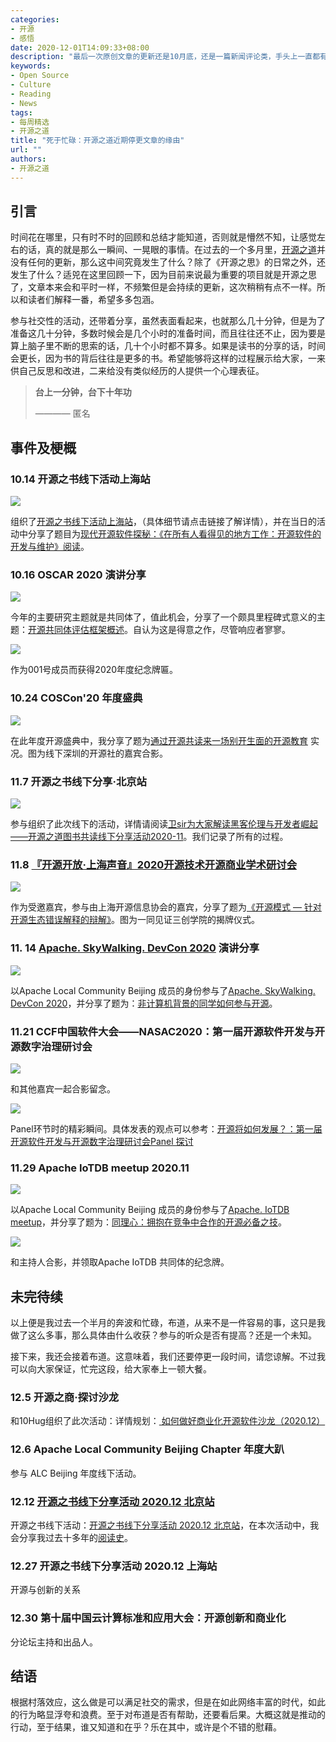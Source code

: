 ```yaml
---
categories:
- 开源
- 感悟
date: 2020-12-01T14:09:33+08:00
description: "最后一次原创文章的更新还是10月底，还是一篇新闻评论类，手头上一直都有一篇没有完成的长文正在创作中，一个多月了还是停留在1000字左右，脑子里时不时的会想一下，然而就是没有落到实处。为什么？适兕就把最近的周末给大家捋一捋，有图有真相。"
keywords:
- Open Source
- Culture
- Reading
- News
tags:
- 每周精选
- 开源之道
title: "死于忙碌：开源之道近期停更文章的缘由"
url: ""
authors:
- 开源之道
---
```


## 引言

时间花在哪里，只有时不时的回顾和总结才能知道，否则就是懵然不知，让感觉左右的话，真的就是那么一瞬间、一晃眼的事情。在过去的一个多月里，[开源之道](.)并没有任何的更新，那么这中间究竟发生了什么？除了《开源之思》的日常之外，还发生了什么？适兕在这里回顾一下，因为目前来说最为重要的项目就是开源之思了，文章本来会和平时一样，不频繁但是会持续的更新，这次稍稍有点不一样。所以和读者们解释一番，希望多多包涵。

参与社交性的活动，还带着分享，虽然表面看起来，也就那么几十分钟，但是为了准备这几十分钟，多数时候会是几个小时的准备时间，而且往往还不止，因为要是算上脑子里不断的思索的话，几十个小时都不算多。如果是读书的分享的话，时间会更长，因为书的背后往往是更多的书。希望能够将这样的过程展示给大家，一来供自己反思和改进，二来给没有类似经历的人提供一个心理表征。

> **台上一分钟，台下十年功**
>
>   ———— 匿名

## 事件及梗概

### 10.14 开源之书线下活动上海站

![](../images/status-of-kuosi/kuosi_shanghai_book_of_os_20201014.jpg)

组织了[开源之书线下活动上海站](https://shimo.im/docs/QOP5rf648K0JUgPb/)，（具体细节请点击链接了解详情），并在当日的活动中分享了题目为[现代开源软件探秘：《在所有人看得见的地方工作：开源软件的开发与维护》阅读](https://1drv.ms/p/s!Arg2k_5HJFrbgYYqyF0N0TcVdMHL_w?e=HFaByO)。

### 10.16 OSCAR 2020 演讲分享

![](../images/status-of-kuosi/kuosi_oscar_20201016.jpg)

今年的主要研究主题就是共同体了，值此机会，分享了一个颇具里程碑式意义的主题：[开源共同体评估框架概述](https://1drv.ms/p/s!Arg2k_5HJFrbgZoh4PSPMYaXEV0L3Q?e=UapWKN)。自认为这是得意之作，尽管响应者寥寥。

![](../images/status-of-kuosi/kuosi_oscar_memory_20201016.jpg)

作为001号成员而获得2020年度纪念牌匾。

### 10.24 COSCon'20 年度盛典

![](../images/status-of-kuosi/kuosi_shenzhen_20201024.jpg)

在此年度开源盛典中，我分享了题为[通过开源共读来一场别开生面的开源教育](https://1drv.ms/p/s!Arg2k_5HJFrbgZ0iJF6k0xIH8HjPmw?e=yDfHWz) 实况。图为线下深圳的开源社的嘉宾合影。

### 11.7 开源之书线下分享·北京站

![](../images/status-of-kuosi/kuosi_beijing_book_of_os_20201107.jpg)

参与组织了此次线下的活动，详情请阅读[卫sir为大家解读黑客伦理与开发者崛起——开源之道图书共读线下分享活动2020-11](https://shimo.im/docs/WG6pG6GvX9J6gwXk/)。我们记录了所有的过程。

### 11.8 [『开源开放·上海声音』2020开源技术开源商业学术研讨会](https://mp.weixin.qq.com/s/9wNB8xKKB8h4RX3ye-kCpw)

![](../images/status-of-kuosi/kuosi_shanghai_opensource_20201108.jpg)

作为受邀嘉宾，参与由上海开源信息协会的嘉宾，分享了题为[《开源模式 — 针对开源生态错误解释的辩解》](https://1drv.ms/p/s!Arg2k_5HJFrbgacez78uD415vlsWAA?e=1TuMNa)。图为一同见证三创学院的揭牌仪式。

### 11. 14 [Apache. SkyWalking. DevCon 2020](https://alc-beijing.github.io/alc-site/post/event/what_do_we_see_at_the_apache_skywalking_2020_devcon_event/) 演讲分享

![](../images/status-of-kuosi/kuosi_apache_skywalking_devcon_20201114.jpg)

以Apache Local Community Beijing 成员的身份参与了[Apache. SkyWalking. DevCon 2020](https://alc-beijing.github.io/alc-site/post/event/what_do_we_see_at_the_apache_skywalking_2020_devcon_event/)，并分享了题为：[非计算机背景的同学如何参与开源](https://1drv.ms/p/s!Arg2k_5HJFrbgaZ76OoNsU8lUJFVuw?e=BtoPhR)。	

### 11.21  CCF中国软件大会——NASAC2020：第一届开源软件开发与开源数字治理研讨会

![](../images/status-of-kuosi/kuosi_chongqing_os_20201121_1.jpg)

和其他嘉宾一起合影留念。

![](../images/status-of-kuosi/kuosi_chongqing_os_20201121_2.jpg)

Panel环节时的精彩瞬间。具体发表的观点可以参考：[开源将如何发展？：第一届开源软件开发与开源数字治理研讨会Panel 探讨](https://shimo.im/docs/h3kp3KqKYHwYXhWk/)

### 11.29 Apache IoTDB meetup 2020.11 

![](../images/status-of-kuosi/kuosi_apache_iotdb_meetup_20201129.jpg)

以Apache Local Community Beijing 成员的身份参与了[Apache. IoTDB meetup]()，并分享了题为：[同理心：拥抱在竞争中合作的开源必备之技](https://1drv.ms/p/s!Arg2k_5HJFrbgb1m0Cj_mSK2DOFJsw?e=wjB3m3)。

![](../images/status-of-kuosi/kuosi_beijing_apache_iotdb_20201129.jpg)

和主持人合影，并领取Apache IoTDB 共同体的纪念牌。

## 未完待续

以上便是我过去一个半月的奔波和忙碌，布道，从来不是一件容易的事，这只是我做了这么多事，那么具体由什么收获？参与的听众是否有提高？还是一个未知。

接下来，我还会接着布道。这意味着，我们还要停更一段时间，请您谅解。不过我可以向大家保证，忙完这段，给大家奉上一顿大餐。

### 12.5 开源之商·探讨沙龙

和10Hug组织了此次活动：详情规划：[ 如何做好商业化开源软件沙龙（2020.12）](https://shimo.im/docs/WP1XsfinU4c6sHKy/)

### 12.6 Apache Local Community Beijing Chapter 年度大趴

参与 ALC Beijing 年度线下活动。

### 12.12 [开源之书线下分享活动 2020.12 北京站](https://shimo.im/docs/DvBqa7kkFA4Mhm0N/ )

开源之书线下活动：[开源之书线下分享活动 2020.12 北京站](https://shimo.im/docs/DvBqa7kkFA4Mhm0N/ )，在本次活动中，我会分享我过去十多年的[阅读史](https://1drv.ms/p/s!Arg2k_5HJFrbgYUoWlc3_C9sV-Qh3w?e=NUQRcY)。

### 12.27 开源之书线下分享活动 2020.12 上海站

开源与创新的关系

### 12.30 第十届中国云计算标准和应用大会：开源创新和商业化

分论坛主持和出品人。

## 结语

根据村落效应，这么做是可以满足社交的需求，但是在如此网络丰富的时代，如此的行为略显浮夸和浪费。至于对布道是否有帮助，还要看后果。大概这就是推动的行动，至于结果，谁又知道和在乎？乐在其中，或许是个不错的慰藉。
